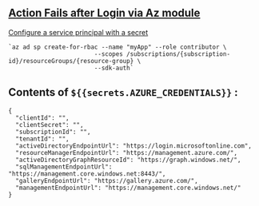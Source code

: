 ## [Action Fails after Login via Az module](https://github.com/Azure/powershell/issues/73)


[Configure a service principal with a secret](https://github.com/Azure/login#configure-a-service-principal-with-a-secret)

    `az ad sp create-for-rbac --name "myApp" --role contributor \
                            --scopes /subscriptions/{subscription-id}/resourceGroups/{resource-group} \
                            --sdk-auth`

## Contents of `${{secrets.AZURE_CREDENTIALS}}` :

    {
      "clientId": "",
      "clientSecret": "",
      "subscriptionId": "",
      "tenantId": "",
      "activeDirectoryEndpointUrl": "https://login.microsoftonline.com",
      "resourceManagerEndpointUrl": "https://management.azure.com/",
      "activeDirectoryGraphResourceId": "https://graph.windows.net/",
      "sqlManagementEndpointUrl": "https://management.core.windows.net:8443/",
      "galleryEndpointUrl": "https://gallery.azure.com/",
      "managementEndpointUrl": "https://management.core.windows.net/"
    }

